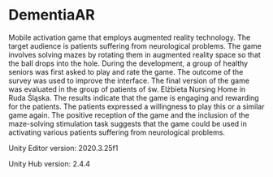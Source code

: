 # DementiaAR

Mobile activation game that employs augmented reality technology. The target audience is patients suffering from neurological problems. The game involves solving mazes by rotating them in augmented reality space so that the ball drops into the hole. During the development, a group of healthy seniors was first asked to play and rate the game. The outcome of the survey was used to improve the interface. The final version of the game was evaluated in the group of patients of św. Elżbieta Nursing Home in Ruda Śląska. The results indicate that the game is engaging and rewarding for the patients. The patients expressed a willingness to play this or a similar game again. The positive reception of the game and the inclusion of the maze-solving stimulation task suggests that the game could be used in activating various patients suffering from neurological problems.

Unity Editor version: 2020.3.25f1

Unity Hub version: 2.4.4
